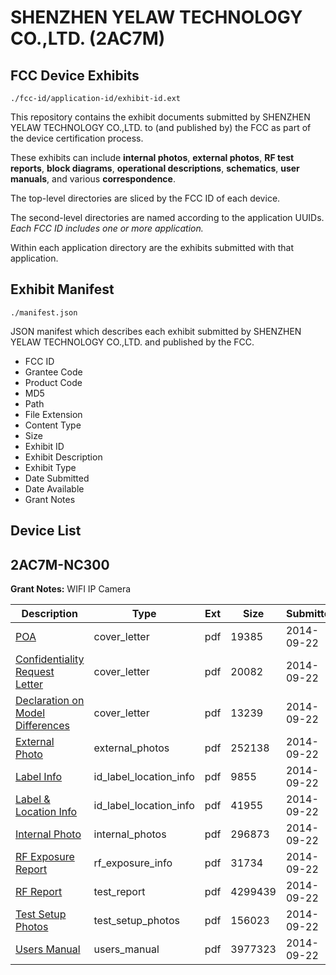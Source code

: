 # SHENZHEN YELAW TECHNOLOGY CO.,LTD. (2AC7M)
## FCC Device Exhibits

```
./fcc-id/application-id/exhibit-id.ext
```

This repository contains the exhibit documents submitted by SHENZHEN YELAW TECHNOLOGY CO.,LTD. to (and published by) the FCC as part of the device certification process.

These exhibits can include **internal photos**, **external photos**, **RF test reports**, **block diagrams**, **operational descriptions**, **schematics**, **user manuals**, and various **correspondence**.

The top-level directories are sliced by the FCC ID of each device.

The second-level directories are named according to the application UUIDs. *Each FCC ID includes one or more application.*

Within each application directory are the exhibits submitted with that application. 

## Exhibit Manifest

```
./manifest.json
```

JSON manifest which describes each exhibit submitted by SHENZHEN YELAW TECHNOLOGY CO.,LTD. and published by the FCC.

- FCC ID
- Grantee Code
- Product Code
- MD5
- Path
- File Extension
- Content Type
- Size
- Exhibit ID
- Exhibit Description
- Exhibit Type
- Date Submitted
- Date Available
- Grant Notes

## Device List
## 2AC7M-NC300
**Grant Notes:** WIFI IP Camera

| Description | Type | Ext | Size | Submitted | Available |
| ----------- | ---- | --- | ---- | --------- | --------- |
| [POA](2AC7M-NC300/3e8404889fdb4c532a22229c1f2c1f47/2397522.pdf) | cover_letter | pdf | 19385 | 2014-09-22 | 2014-09-23 |
| [Confidentiality Request Letter](2AC7M-NC300/3e8404889fdb4c532a22229c1f2c1f47/2397523.pdf) | cover_letter | pdf | 20082 | 2014-09-22 | 2014-09-23 |
| [Declaration on Model Differences](2AC7M-NC300/3e8404889fdb4c532a22229c1f2c1f47/2397524.pdf) | cover_letter | pdf | 13239 | 2014-09-22 | 2014-09-23 |
| [External Photo](2AC7M-NC300/3e8404889fdb4c532a22229c1f2c1f47/2397531.pdf) | external_photos | pdf | 252138 | 2014-09-22 | 2014-09-23 |
| [Label Info](2AC7M-NC300/3e8404889fdb4c532a22229c1f2c1f47/2397533.pdf) | id_label_location_info | pdf | 9855 | 2014-09-22 | 2014-09-23 |
| [Label & Location Info](2AC7M-NC300/3e8404889fdb4c532a22229c1f2c1f47/2397534.pdf) | id_label_location_info | pdf | 41955 | 2014-09-22 | 2014-09-23 |
| [Internal Photo](2AC7M-NC300/3e8404889fdb4c532a22229c1f2c1f47/2397532.pdf) | internal_photos | pdf | 296873 | 2014-09-22 | 2014-09-23 |
| [RF Exposure Report](2AC7M-NC300/3e8404889fdb4c532a22229c1f2c1f47/2397529.pdf) | rf_exposure_info | pdf | 31734 | 2014-09-22 | 2014-09-23 |
| [RF Report](2AC7M-NC300/3e8404889fdb4c532a22229c1f2c1f47/2397528.pdf) | test_report | pdf | 4299439 | 2014-09-22 | 2014-09-23 |
| [Test Setup Photos](2AC7M-NC300/3e8404889fdb4c532a22229c1f2c1f47/2397530.pdf) | test_setup_photos | pdf | 156023 | 2014-09-22 | 2014-09-23 |
| [Users Manual](2AC7M-NC300/3e8404889fdb4c532a22229c1f2c1f47/2397549.pdf) | users_manual | pdf | 3977323 | 2014-09-22 | 2014-09-23 |
